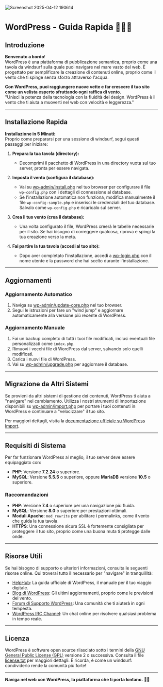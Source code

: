 
![Screenshot 2025-04-12 190614](https://github.com/user-attachments/assets/22c76aa9-fbd6-4650-8086-7365a8b252b2)



# WordPress - Guida Rapida 🌊🏄‍♂️



## Introduzione

**Benvenuto a bordo!**  
WordPress è una piattaforma di pubblicazione semantica, proprio come una tavola da windsurf sulla quale puoi navigare nel mare vasto del web. È progettato per semplificare la creazione di contenuti online, proprio come il vento che ti spinge senza sforzo attraverso l'acqua.

**Con WordPress, puoi raggiungere nuove vette e far crescere il tuo sito come un velista esperto sfruttando ogni raffica di vento.**  
"Unisci la potenza della tecnologia con la fluidità del design. WordPress è il vento che ti aiuta a muoverti nel web con velocità e leggerezza."

---

## Installazione Rapida

**Installazione in 5 Minuti:**  
Proprio come prepararsi per una sessione di windsurf, segui questi passaggi per iniziare:

1. **Prepara la tua tavola (directory):**
   - Decomprimi il pacchetto di WordPress in una directory vuota sul tuo server, pronta per essere navigata.

2. **Imposta il vento (configura il database):**
   - Vai su [wp-admin/install.php](wp-admin/install.php) nel tuo browser per configurare il file `wp-config.php` con i dettagli di connessione al database.
   - Se l'installazione automatica non funziona, modifica manualmente il file `wp-config-sample.php` e inserisci le credenziali del tuo database. Salvalo come `wp-config.php` e ricaricalo sul server.

3. **Crea il tuo vento (crea il database):**
   - Una volta configurato il file, WordPress creerà le tabelle necessarie per il sito. Se hai bisogno di correggere qualcosa, riprova e spingi la tua creazione verso la meta.

4. **Fai partire la tua tavola (accedi al tuo sito):**
   - Dopo aver completato l'installazione, accedi a [wp-login.php](wp-login.php) con il nome utente e la password che hai scelto durante l'installazione.

---

## Aggiornamenti

### Aggiornamento Automatico

1. Naviga su [wp-admin/update-core.php](wp-admin/update-core.php) nel tuo browser.
2. Segui le istruzioni per fare un "wind jump" e aggiornare automaticamente alla versione più recente di WordPress.

### Aggiornamento Manuale

1. Fai un backup completo di tutti i tuoi file modificati, inclusi eventuali file personalizzati come `index.php`.
2. Rimuovi i vecchi file di WordPress dal server, salvando solo quelli modificati.
3. Carica i nuovi file di WordPress.
4. Vai su [wp-admin/upgrade.php](wp-admin/upgrade.php) per aggiornare il database.

---

## Migrazione da Altri Sistemi

Se provieni da altri sistemi di gestione dei contenuti, WordPress ti aiuta a "navigare" nel cambiamento. Utilizza i nostri strumenti di importazione disponibili su [wp-admin/import.php](wp-admin/import.php) per portare i tuoi contenuti in WordPress e continuare a "velocizzare" il tuo sito.

Per maggiori dettagli, visita la [documentazione ufficiale su WordPress Import](https://developer.wordpress.org/advanced-administration/wordpress/import/).

---

## Requisiti di Sistema

Per far funzionare WordPress al meglio, il tuo server deve essere equipaggiato con:

- **PHP**: Versione **7.2.24** o superiore.
- **MySQL**: Versione **5.5.5** o superiore, oppure **MariaDB** versione **10.5** o superiore.

### Raccomandazioni

- **PHP**: Versione **7.4** o superiore per una navigazione più fluida.
- **MySQL**: Versione **8.0** o superiore per prestazioni ottimali.
- **Moduli Apache**: `mod_rewrite` per abilitare i permalinks, come il vento che guida la tua tavola.
- **HTTPS**: Una connessione sicura SSL è fortemente consigliata per proteggere il tuo sito, proprio come una buona muta ti protegge dalle onde.

---

## Risorse Utili

Se hai bisogno di supporto o ulteriori informazioni, consulta le seguenti risorse online. Qui troverai tutto il necessario per "navigare" in tranquillità:

- [HelpHub](https://wordpress.org/documentation/): La guida ufficiale di WordPress, il manuale per il tuo viaggio digitale.
- [Blog di WordPress](https://wordpress.org/news/): Gli ultimi aggiornamenti, proprio come le previsioni del vento.
- [Forum di Supporto WordPress](https://wordpress.org/support/forums/): Una comunità che ti aiuterà in ogni tempesta.
- [WordPress IRC Channel](https://make.wordpress.org/support/handbook/appendix/other-support-locations/introduction-to-irc/): Un chat online per risolvere qualsiasi problema in tempo reale.

---

## Licenza

WordPress è software open source rilasciato sotto i termini della [GNU General Public License (GPL)](https://www.gnu.org/licenses/gpl-2.0.html) versione 2 o successiva. Consulta il file [license.txt](license.txt) per maggiori dettagli. E ricorda, è come un windsurf: condividerlo rende la comunità più forte!

---

**Naviga nel web con WordPress, la piattaforma che ti porta lontano.** 🌊💨
